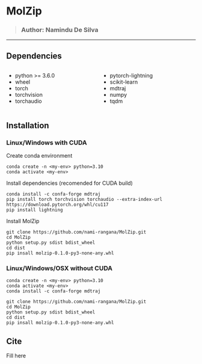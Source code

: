 # MolZip
> ### Author: Namindu De Silva
___
<Description>

## Dependencies

<div style="display: flex;">
<div style="width: 50%;">
<ul>
<li>python >= 3.6.0</li>
<li>wheel</li>
<li>torch</li>
<li>torchvision</li>
<li>torchaudio</li>
</ul>
</div>
<div style="width: 50%;">
<ul>
<li>pytorch-lightning</li>
<li>scikit-learn</li>
<li>mdtraj</li>
<li>numpy</li>
<li>tqdm</li>
</ul>
</div>
</div>
<!-- - 
- wheel
- mdtraj
- torch
- torchvision
- torchaudio
- pytorch-lightning
- scikit-learn
- numpy
- tqdm -->

## Installation
### Linux/Windows with CUDA
Create conda environment
```
conda create -n <my-env> python=3.10
conda activate <my-env>
```
Install dependencies (recomended for CUDA build)
```
conda install -c confa-forge mdtraj
pip install torch torchvision torchaudio --extra-index-url https://download.pytorch.org/whl/cu117
pip install lightning
```
Install MolZip
```
git clone https://github.com/nami-rangana/MolZip.git
cd MolZip
python setup.py sdist bdist_wheel
cd dist
pip insall molzip-0.1.0-py3-none-any.whl
```

### Linux/Windows/OSX without CUDA
```
conda create -n <my-env> python=3.10
conda activate <my-env>
conda install -c confa-forge mdtraj

git clone https://github.com/nami-rangana/MolZip.git
cd MolZip
python setup.py sdist bdist_wheel
cd dist
pip insall molzip-0.1.0-py3-none-any.whl
```

## Cite

Fill here